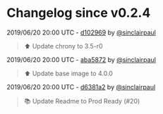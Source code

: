 # Changelog since v0.2.4

2019/06/20 20:00 UTC - [d102969](https://github.com/hassio-addons/addon-chrony/commit/d1029698ea0be65dad87b1d4347ac7a131de4934) by [@sinclairpaul](https://github.com/sinclairpaul)
> ⬆ Update chrony to 3.5-r0 

2019/06/20 20:00 UTC - [aba5872](https://github.com/hassio-addons/addon-chrony/commit/aba5872e5a470ffc39adae844f1ab8b02b1de06f) by [@sinclairpaul](https://github.com/sinclairpaul)
> ⬆ Update base image to 4.0.0 

2019/06/20 20:00 UTC - [d6381a2](https://github.com/hassio-addons/addon-chrony/commit/d6381a2e70a3083b9668ebdfb38fbabc7f5e65de) by [@sinclairpaul](https://github.com/sinclairpaul)
> 📚 Update Readme to Prod Ready (#20) 

